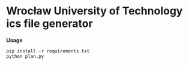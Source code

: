 Wrocław University of Technology ics file generator
=============

<strong>Usage</strong>

	pip install -r requirements.txt
	python plan.py
